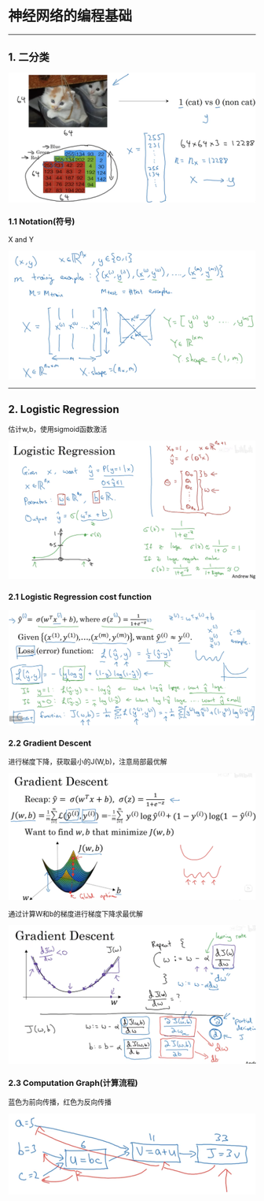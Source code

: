 # 神经网络的编程基础

---

## 1. 二分类

![二分类](images/2024-11-18-17-27-40.png)

### 1.1 Notation(符号)

X and Y

![Notation](images/2024-11-18-17-23-40.png)

---

## 2. Logistic Regression

估计w,b，使用sigmoid函数激活

![Logistic Regression](images/2024-11-19-11-01-32.png)

### 2.1 Logistic Regression cost function

![Logistic Regression cost function](images/2024-11-19-11-09-54.png)

### 2.2 Gradient Descent

进行梯度下降，获取最小的J(W,b)，注意局部最优解

![Gradient Descent](images/2024-11-19-12-03-14.png)

通过计算W和b的梯度进行梯度下降求最优解

![Gradient Descent](images/2024-11-19-12-10-29.png)

### 2.3 Computation Graph(计算流程)

蓝色为前向传播，红色为反向传播

![Computation Graph](images/2024-11-19-16-55-08.png)
